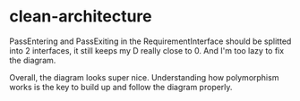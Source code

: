 # clean-architecture

PassEntering and PassExiting in the RequirementInterface should be splitted into 2 interfaces, it still keeps my D really close to 0. And I'm too lazy to fix the diagram.

Overall, the diagram looks super nice. Understanding how polymorphism works is the key to build up and follow the diagram properly.
